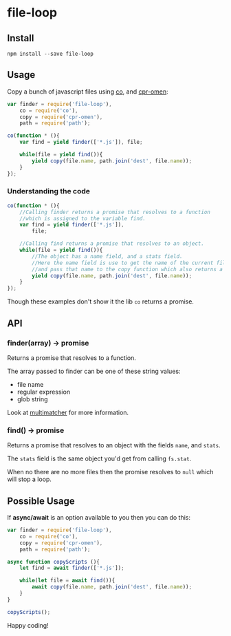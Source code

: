 file-loop
=========

Install
-------

`npm install --save file-loop`

Usage
-----

Copy a bunch of javascript files using [co](https://www.npmjs.com/package/co), and [cpr-omen](https://www.npmjs.com/package/cpr-omen):

```javascript
var finder = require('file-loop'),
    co = require('co'),
    copy = require('cpr-omen'),
    path = require('path');

co(function * (){
    var find = yield finder(['*.js']), file;

    while(file = yield find()){
        yield copy(file.name, path.join('dest', file.name));
    }
});
```

### Understanding the code

```javascript
co(function * (){
    //Calling finder returns a promise that resolves to a function
    //which is assigned to the variable find.
    var find = yield finder(['*.js']),
        file;

    //Calling find returns a promise that resolves to an object.
    while(file = yield find()){
        //The object has a name field, and a stats field.
        //Here the name field is use to get the name of the current file,
        //and pass that name to the copy function which also returns a promise..
        yield copy(file.name, path.join('dest', file.name));
    }
});
```

Though these examples don't show it the lib `co` returns a promise.

API
---

### finder(array) -> promise

Returns a promise that resolves to a function.

The array passed to finder can be one of these string values:

-	file name
-	regular expression
-	glob string

Look at [multimatcher](https://www.npmjs.com/package/multimatcher) for more information.

### find() -> promise

Returns a promise that resolves to an object with the fields `name`, and `stats`.

The `stats` field is the same object you'd get from calling `fs.stat`.

When no there are no more files then the promise resolves to `null` which will stop a loop.

Possible Usage
--------------

If **async/await** is an option available to you then you can do this:

```javascript
var finder = require('file-loop'),
    co = require('co'),
    copy = require('cpr-omen'),
    path = require('path');

async function copyScripts (){
    let find = await finder(['*.js']);

    while(let file = await find()){
        await copy(file.name, path.join('dest', file.name));
    }
}

copyScripts();
```

Happy coding!
